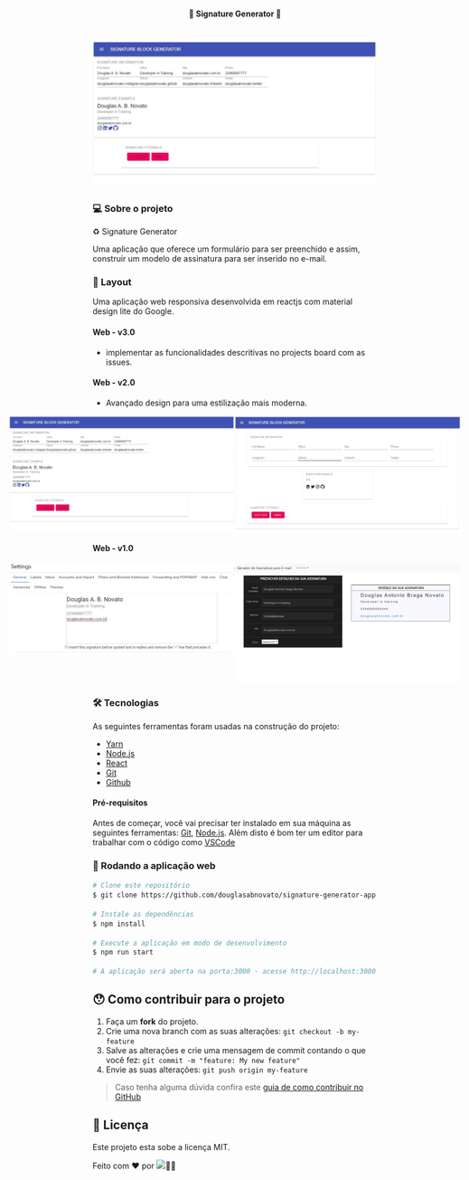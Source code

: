 <h4 align="center"> 
	🚧 Signature Generator 🚀
</h4> 

<h1 align="center">
    <img alt="Signature Generator" title="#Signature Generator" src="./.github/tela-2.jpg" />
</h1>

### 💻 Sobre o projeto

♻️ Signature Generator 

Uma aplicação que oferece um formulário para ser preenchido e assim, construir um modelo de assinatura para ser inserido no e-mail. 
 
### 🎨 Layout

Uma aplicação web responsiva desenvolvida em reactjs com material design lite do Google. 

#### Web - v3.0

- implementar as funcionalidades descritivas no projects board com as issues.

#### Web - v2.0

- Avançado design para uma estilização mais moderna.

<p align="center" style="display: flex; align-items: flex-start; justify-content: center;">
  <img alt="Signature Generator" title="#Signature Generator" src="./.github/tela-2.jpg" width="400px">
  <img alt="Signature Generator" title="#Signature Generator" src="./.github/tela-1.jpg" width="400px">
</p>

#### Web - v1.0

<p align="center" style="display: flex; align-items: flex-start; justify-content: center;">
  <img alt="Signature Generator" title="#Signature Generator" src="./.github/tela-3.jpg" width="400px">
  <img alt="Signature Generator" title="#Signature Generator" src="./.github/tela-4.jpg" width="400px">
</p>

### 🛠 Tecnologias

As seguintes ferramentas foram usadas na construção do projeto:

- [Yarn][yarn]
- [Node.js][nodejs]
- [React][reactjs]
- [Git][git]
- [Github][github] 

#### Pré-requisitos

Antes de começar, você vai precisar ter instalado em sua máquina as seguintes ferramentas:
[Git][git], [Node.js][nodejs]. 
Além disto é bom ter um editor para trabalhar com o código como [VSCode][vscode]

### 🧭 Rodando a aplicação web

```bash
# Clone este repositório
$ git clone https://github.com/douglasabnovato/signature-generator-app

# Instale as dependências
$ npm install

# Execute a aplicação em modo de desenvolvimento
$ npm run start

# A aplicação será aberta na porta:3000 - acesse http://localhost:3000
```

## 😯 Como contribuir para o projeto

1. Faça um **fork** do projeto.
2. Crie uma nova branch com as suas alterações: `git checkout -b my-feature`
3. Salve as alterações e crie uma mensagem de commit contando o que você fez: `git commit -m "feature: My new feature"`
4. Envie as suas alterações: `git push origin my-feature`
> Caso tenha alguma dúvida confira este [guia de como contribuir no GitHub](https://github.com/firstcontributions/first-contributions)


## 📝 Licença

Este projeto esta sobe a licença MIT.

Feito com ❤️ por <a href="https://www.linkedin.com/in/douglasabnovato/"><img src="https://img.shields.io/static/v1?label=Dev&message=douglasabnovato&color=7159c1&style=for-the-badge&logo=ghost"/></a>👋🏽

[git]: https://git-scm.com/doc
[github]: https://docs.github.com/en
[nodejs]: https://nodejs.org/
[reactjs]: https://reactjs.org
[yarn]: https://yarnpkg.com/
[vscode]: https://code.visualstudio.com/

